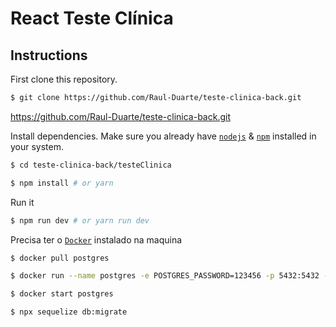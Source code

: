 # React Teste Clínica


## Instructions

First clone this repository.
```bash
$ git clone https://github.com/Raul-Duarte/teste-clinica-back.git
```
https://github.com/Raul-Duarte/teste-clinica-back.git

Install dependencies. Make sure you already have [`nodejs`](https://nodejs.org/en/) & [`npm`](https://www.npmjs.com/) installed in your system.

```bash
$ cd teste-clinica-back/testeClinica
```

```bash
$ npm install # or yarn
```

Run it
```bash
$ npm run dev # or yarn run dev
```
Precisa ter o [`Docker`](https://www.docker.com/products/docker-desktop) instalado na maquina
```bash
$ docker pull postgres
```
```bash
$ docker run --name postgres -e POSTGRES_PASSWORD=123456 -p 5432:5432 -d postgres
```
```bash
$ docker start postgres
```
```bash
$ npx sequelize db:migrate
```
